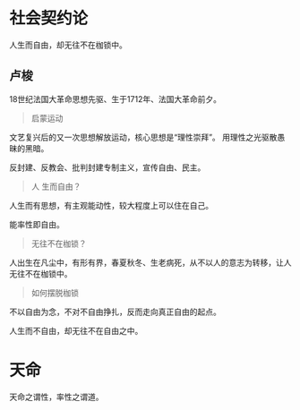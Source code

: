 # 社会契约论
人生而自由，却无往不在枷锁中。



## 卢梭
18世纪法国大革命思想先驱、生于1712年、法国大革命前夕。


> 启蒙运动

文艺复兴后的又一次思想解放运动，核心思想是“理性崇拜”。
用理性之光驱散愚昧的黑暗。

反封建、反教会、批判封建专制主义，宣传自由、民主。


> 人 生而自由？


人生而有思想，有主观能动性，较大程度上可以住在自己。


能率性即自由。


> 无往不在枷锁？

人出生在凡尘中，有形有界，春夏秋冬、生老病死，从不以人的意志为转移，让人无往不在枷锁中。



> 如何摆脱枷锁

不以自由为念，不对不自由挣扎，反而走向真正自由的起点。




人生而不自由，却无往不在自由之中。




# 天命

天命之谓性，率性之谓道。



